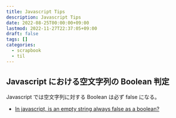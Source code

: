 ```yaml
---
title: Javascript Tips
description: Javascript Tips
date: 2022-08-25T00:00:00+09:00
lastmod: 2022-11-27T22:37:05+09:00
draft: false
tags: []
categories:
  - scrapbook
  - til
---
```


## Javascript における空文字列の Boolean 判定

Javascript では空文字列に対する Boolean は必ず false になる。

- [In javascript, is an empty string always false as a boolean?][link00]

[link00]: https://stackoverflow.com/questions/8692982/in-javascript-is-an-empty-string-always-false-as-a-boolean
